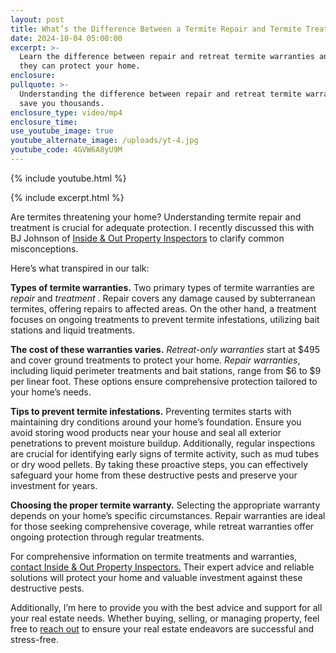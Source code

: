 ```yaml
---
layout: post
title: What’s the Difference Between a Termite Repair and Termite Treatment Warranty?
date: 2024-10-04 05:00:00
excerpt: >-
  Learn the difference between repair and retreat termite warranties and how
  they can protect your home.
enclosure:
pullquote: >-
  Understanding the difference between repair and retreat termite warranties can
  save you thousands.
enclosure_type: video/mp4
enclosure_time:
use_youtube_image: true
youtube_alternate_image: /uploads/yt-4.jpg
youtube_code: 4GVW6A8yU9M
---
```

{% include youtube.html %}

{% include excerpt.html %}

Are termites threatening your home? Understanding termite repair and treatment is crucial for adequate protection. I recently discussed this with BJ Johnson of [Inside & Out Property Inspectors](https://insideandoutpropertyinspectors.com/) to clarify common misconceptions.

Here’s what transpired in our talk:

**Types of termite warranties.** Two primary types of termite warranties are *repair* and *treatment* . Repair covers any damage caused by subterranean termites, offering repairs to affected areas. On the other hand, a *t*reatment focuses on ongoing treatments to prevent termite infestations, utilizing bait stations and liquid treatments.

**The cost of these warranties varies.** *Retreat-only warranties* start at $495 and cover ground treatments to protect your home. *Repair warranties*, including liquid perimeter treatments and bait stations, range from $6 to $9 per linear foot. These options ensure comprehensive protection tailored to your home’s needs.

**Tips to prevent termite infestations.** Preventing termites starts with maintaining dry conditions around your home’s foundation. Ensure you avoid storing wood products near your house and seal all exterior penetrations to prevent moisture buildup. Additionally, regular inspections are crucial for identifying early signs of termite activity, such as mud tubes or dry wood pellets. By taking these proactive steps, you can effectively safeguard your home from these destructive pests and preserve your investment for years.

**Choosing the proper termite warranty.** Selecting the appropriate warranty depends on your home’s specific circumstances. Repair warranties are ideal for those seeking comprehensive coverage, while retreat warranties offer ongoing protection through regular treatments.

For comprehensive information on termite treatments and warranties, [contact Inside & Out Property Inspectors.](tel:9043951900) Their expert advice and reliable solutions will protect your home and valuable investment against these destructive pests.

Additionally, I’m here to provide you with the best advice and support for all your real estate needs. Whether buying, selling, or managing property, feel free to [reach out](tel:&#40;904&#41;%20405-1995) to ensure your real estate endeavors are successful and stress-free.